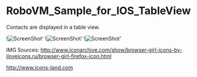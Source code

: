 RoboVM_Sample_for_IOS_TableView
===============================

Contacts are displayed in a table view. 

!![ScreenShot](https://github.com/Kourtessia/RoboVM_Sample_for_IOS_TableView/blob/master/RoboVM_Sample_for_IOS_TableView/images/addressbook.png?raw=true)'
!![ScreenShot](https://github.com/Kourtessia/RoboVM_Sample_for_IOS_TableView/blob/master/RoboVM_Sample_for_IOS_TableView/images/female.png?raw=true)'
!![ScreenShot](https://github.com/Kourtessia/RoboVM_Sample_for_IOS_TableView/blob/master/RoboVM_Sample_for_IOS_TableView/images/male.png?raw=true)'

 
 
 IMG Sources:
 http://www.iconarchive.com/show/browser-girl-icons-by-iloveicons.ru/browser-girl-firefox-icon.html
 
 http://www.icons-land.com
